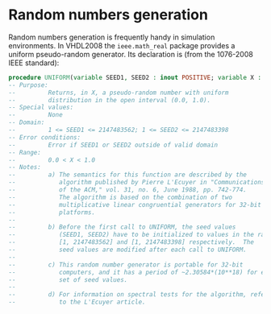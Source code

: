 <!-- vim: set textwidth=0: -->
# Random numbers generation

Random numbers generation is frequently handy in simulation environments. In VHDL2008 the `ieee.math_real` package provides a uniform pseudo-random generator. Its declaration is (from the 1076-2008 IEEE standard):

```vhdl
procedure UNIFORM(variable SEED1, SEED2 : inout POSITIVE; variable X : out REAL);
-- Purpose:
--         Returns, in X, a pseudo-random number with uniform
--         distribution in the open interval (0.0, 1.0).
-- Special values:
--         None
-- Domain:
--         1 <= SEED1 <= 2147483562; 1 <= SEED2 <= 2147483398
-- Error conditions:
--         Error if SEED1 or SEED2 outside of valid domain
-- Range:
--         0.0 < X < 1.0
-- Notes:
--         a) The semantics for this function are described by the
--            algorithm published by Pierre L'Ecuyer in "Communications
--            of the ACM," vol. 31, no. 6, June 1988, pp. 742-774.
--            The algorithm is based on the combination of two
--            multiplicative linear congruential generators for 32-bit
--            platforms.
--
--         b) Before the first call to UNIFORM, the seed values
--            (SEED1, SEED2) have to be initialized to values in the range
--            [1, 2147483562] and [1, 2147483398] respectively.  The
--            seed values are modified after each call to UNIFORM.
--
--         c) This random number generator is portable for 32-bit
--            computers, and it has a period of ~2.30584*(10**18) for each
--            set of seed values.
--
--         d) For information on spectral tests for the algorithm, refer
--            to the L'Ecuyer article.
```

